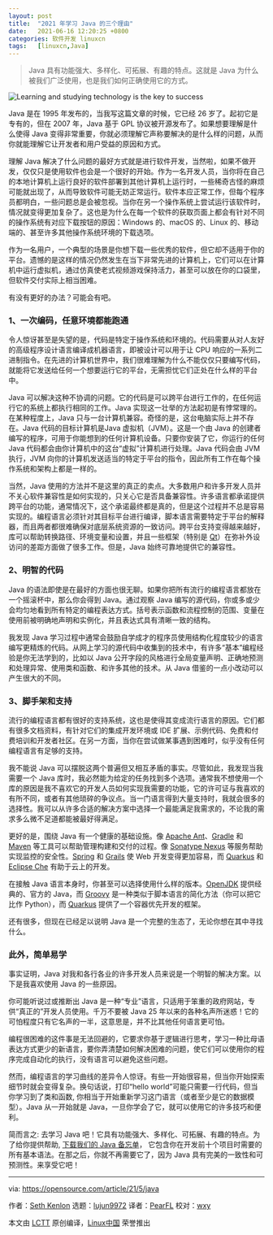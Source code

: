 ```yaml
---
layout: post
title:	"2021 年学习 Java 的三个理由"
date:	2021-06-16 12:20:25 +0800 
categories:	软件开发 linuxcn 
tags:	[linuxcn,Java]
---
```




> 
> Java 具有功能强大、多样化、可拓展、有趣的特点。这就是 Java 为什么被我们广泛使用，也是我们如何正确使用它的方式。
> 
> 
> 


![](/Asserts/Images//attachment/album/202106/16/122019wdrbtby3dlf9uu49.jpg "Learning and studying technology is the key to success")


Java 是在 1995 年发布的，当我写这篇文章的时候，它已经 26 岁了。起初它是专有的，但在 2007 年，Java 基于 GPL 协议被开源发布了。如果想要理解是什么使得 Java 变得非常重要，你就必须理解它声称要解决的是什么样的问题，从而你就能理解它让开发者和用户受益的原因和方式。


理解 Java 解决了什么问题的最好方式就是进行软件开发，当然啦，如果不做开发，仅仅只是使用软件也会是一个很好的开始。作为一名开发人员，当你将在自己的本地计算机上运行良好的软件部署到其他计算机上运行时，一些稀奇古怪的麻烦可能就出现了，从而导致软件可能无妨正常运行。软件本应正常工作，但每个程序员都明白，一些问题总是会被忽视。当你在另一个操作系统上尝试运行该软件时，情况就变得更加复杂了。这也是为什么在每一个软件的获取页面上都会有针对不同的操作系统有对应下载按钮的原因：Windows 的、macOS 的、Linux 的、移动端的、甚至许多其他操作系统环境的下载选项。


作为一名用户，一个典型的场景是你想下载一些优秀的软件，但它却不适用于你的平台。遗憾的是这样的情况仍然发生在当下非常先进的计算机上，它们可以在计算机中运行虚拟机，通过仿真使老式视频游戏保持活力，甚至可以放在你的口袋里，但软件交付实际上相当困难。


有没有更好的办法？可能会有吧。


### 1、一次编码，任意环境都能跑通


令人惊讶甚至是失望的是，代码是特定于操作系统和环境的。代码需要从对人友好的高级程序设计语言编译成机器语言，即被设计可以用于让 CPU 响应的一系列二进制指令。在先进的计算机世界中，我们很难理解为什么不能仅仅只要编写代码，就能将它发送给任何一个想要运行它的平台，无需担忧它们正处在什么样的平台中。


Java 可以解决这种不协调的问题。它的代码是可以跨平台进行工作的，在任何运行它的系统上都执行相同的工作。Java 实现这一壮举的方法起初是有悖常理的。在某种程度上，Java 只与一台计算机兼容。奇怪的是，这台电脑实际上并不存在。Java 代码的目标计算机是Java 虚拟机（JVM）。这是一个由 Java 的创建者编写的程序，可用于你能想到的任何计算机设备。只要你安装了它，你运行的任何 Java 代码都会由你计算机中的这台“虚拟”计算机进行处理。Java 代码会由 JVM 执行，JVM 向你的计算机发送适当的特定于平台的指令，因此所有工作在每个操作系统和架构上都是一样的。


当然，Java 使用的方法并不是这里的真正的卖点。大多数用户和许多开发人员并不关心软件兼容性是如何实现的，只关心它是否具备兼容性。许多语言都承诺提供跨平台的功能，通常情况下，这个承诺最终都是真的，但是这个过程并不总是容易实现的。编程语言必须针对其目标平台进行编译，脚本语言需要特定于平台的解释器，而且两者都很难确保对底层系统资源的一致访问。跨平台支持变得越来越好，库可以帮助转换路径、环境变量和设置，并且一些框架（特别是 [Qt](http://qt.io)）在弥补外设访问的差距方面做了很多工作。但是，Java 始终可靠地提供它的兼容性。


### 2、明智的代码


Java 的语法即使是在最好的方面也很无聊。如果你把所有流行的编程语言都放在一个摇滚杯中，那么你会得到 Java。通过观察 Java 编写的源代码，你或多或少会均匀地看到所有特定的编程表达方式。括号表示函数和流程控制的范围、变量在使用前被明确地声明和实例化，并且表达式具有清晰一致的结构。


我发现 Java 学习过程中通常会鼓励自学成才的程序员使用结构化程度较少的语言编写更精炼的代码。从网上学习的源代码中收集到的技术中，有许多“基本”编程经验是你无法学到的，比如以 Java 公开字段的风格进行全局变量声明、正确地预测和处理异常、使用类和函数、和许多其他的技术。从 Java 借鉴的一点小改动可以产生很大的不同。


### 3、脚手架和支持


流行的编程语言都有很好的支持系统，这也是使得其变成流行语言的原因。它们都有很多文档资料，有针对它们的集成开发环境或 IDE 扩展、示例代码、免费和付费培训和开发者社区。在另一方面，当你在尝试做某事遇到困难时，似乎没有任何编程语言有足够的支持。


我不能说 Java 可以摆脱这两个普遍但又相互矛盾的事实。尽管如此，我发现当我需要一个 Java 库时，我必然能为给定的任务找到多个选项。通常我不想使用一个库的原因是我不喜欢它的开发人员如何实现我需要的功能，它的许可证与我喜欢的有所不同，或者有其他琐碎的争议点。当一门语言得到大量支持时，我就会很多的选择性。我可以从许多合适的解决方案中选择一个最能满足我需求的，不论我的需求多么微不足道都能被最好得满足。


更好的是，围绕 Java 有一个健康的基础设施。像 [Apache Ant](https://ant.apache.org/)、[Gradle](https://gradle.org) 和 [Maven](https://spring.io/guides/gs/maven) 等工具可以帮助管理构建和交付的过程。像 [Sonatype Nexus](https://www.sonatype.com/products/repository-pro) 等服务帮助实现监控的安全性。[Spring](http://spring.io) 和 [Grails](https://grails.org) 使 Web 开发变得更加容易，而 [Quarkus](https://opensource.com/article/21/4/quarkus-tutorial) 和 [Eclipse Che](https://opensource.com/article/19/10/cloud-ide-che) 有助于云上的开发。


在接触 Java 语言本身时，你甚至可以选择使用什么样的版本。[OpenJDK](http://adoptopenjdk.net) 提供经典的、官方的 Java，而 [Groovy](https://opensource.com/article/20/12/groovy) 是一种类似于脚本语言的简化方法（你可以把它比作 Python），而 [Quarkus](https://developers.redhat.com/products/quarkus/getting-started) 提供了一个容器优先开发的框架。


还有很多，但现在已经足以说明 Java 是一个完整的生态了，无论你想在其中寻找什么。


### 此外，简单易学


事实证明，Java 对我和各行各业的许多开发人员来说是一个明智的解决方案。以下是我喜欢使用 Java 的一些原因。


你可能听说过或推断出 Java 是一种“专业”语言，只适用于笨重的政府网站，专供“真正的”开发人员使用。千万不要被 Java 25 年以来的各种名声所迷惑！它的可怕程度只有它名声的一半，这意思是，并不比其他任何语言更可怕。


编程很困难的这件事是无法回避的，它要求你基于逻辑进行思考，学习一种比母语表达方式更少的新语言，要你弄清楚如何解决困难的问题，使它们可以使用你的程序完成自动化的执行，没有语言可以避免这些问题。


然而，编程语言的学习曲线的差异令人惊讶。有些一开始很容易，但当你开始探索细节时就会变得复杂。换句话说，打印“hello world”可能只需要一行代码，但当你学习到了类和函数, 你相当于开始重新学习这门语言（或者至少是它的数据模型）。Java 从一开始就是 Java，一旦你学会了它，就可以使用它的许多技巧和便利。


简而言之: 去学习 Java 吧！它具有功能强大、多样化、可拓展、有趣的特点。为了给你提供帮助, [下载我们的 Java 备忘单](https://opensource.com/downloads/java-cheat-sheet)， 它包含你在开发前十个项目时需要的所有基本语法。在那之后，你就不再需要它了，因为 Java 具有完美的一致性和可预测性。来享受它吧！




---


via: <https://opensource.com/article/21/5/java>


作者：[Seth Kenlon](https://opensource.com/users/seth) 选题：[lujun9972](https://github.com/lujun9972) 译者：[PearFL](https://github.com/PearFL) 校对：[wxy](https://github.com/wxy)


本文由 [LCTT](https://github.com/LCTT/TranslateProject) 原创编译，[Linux中国](https://linux.cn/) 荣誉推出
